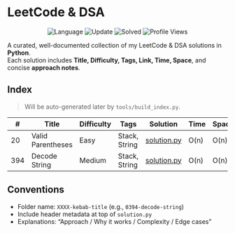 # LeetCode & DSA

<p align="center">
  <img alt="Language" src="https://img.shields.io/badge/python-3.10+-blue">
  <img alt="Update" src="https://img.shields.io/badge/update-weekly-brightgreen">
  <img alt="Solved" src="https://img.shields.io/badge/solved-1-yellow">
  <img alt="Profile Views" src="https://komarev.com/ghpvc/?username=Hieenftr&label=Profile%20views&color=blue&style=flat">
</p>


A curated, well-documented collection of my LeetCode & DSA solutions in **Python**.  
Each solution includes **Title, Difficulty, Tags, Link, Time, Space**, and concise **approach notes**.



## Index
> Will be auto-generated later by `tools/build_index.py`.

| # | Title | Difficulty | Tags | Solution | Time | Space |
|---|-------|------------|------|----------|------|-------|
| 20 | Valid Parentheses | Easy | Stack, String | [solution.py](solutions/stack/0020-valid-parentheses/solution.py) | O(n) | O(n) |
| 394 | Decode String | Medium | Stack, String | [solution.py](solutions/strings/0394-decode-string/solution.py) | O(n) | O(n) |


## Conventions
- Folder name: `XXXX-kebab-title` (e.g., `0394-decode-string`)
- Include header metadata at top of `solution.py`
- Explanations: “Approach / Why it works / Complexity / Edge cases”


